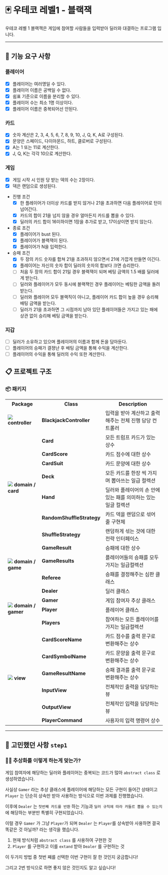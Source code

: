 # 🃏 우테코 레벨1 - 블랙잭

우테코 레벨 1 블랙잭은 게임에 참여할 사람들을 입력받아 딜러와 대결하는 프로그램 입니다.

---

## 📝 기능 요구 사항

### 플레이어

- [x] 플레이어는 여러명일 수 있다.
- [x] 플레이어 이름은 공백일 수 없다.
- [x] 쉼표 기준으로 이름을 분리할 수 있다.
- [x] 플레이어 수는 최소 1명 이상이다.
- [x] 플레이어 이름은 중복되어선 안된다.

### 카드

- [x] 숫자 계산은 2, 3, 4, 5, 6, 7, 8, 9, 10, J, Q, K, A로 구성된다.
- [x] 문양은 스페이드, 다이아몬드, 하트, 클로버로 구성된다.
- [x] A는 1 또는 11로 계산한다.
- [x] J, Q, K는 각각 10으로 계산한다.

### 게임

- [x] 게임 시작 시 인원 당 받는 덱의 수는 2장이다.
- [x] 덱은 랜덤으로 생성된다.
- 진행 조건
    - [x] 한 플레이어가 더이상 카드를 받지 않거나 21을 초과하면 다음 플레이어로 턴이 넘어간다.
    - [x] 카드의 합이 21을 넘지 않을 경우 얼마든지 카드를 뽑을 수 있다.
    - [x] 딜러의 카드 합이 16이하이면 1장을 추가로 받고, 17이상이면 받지 않는다.
- 종료 조건
    - [x] 플레이어가 bust 된다.
    - [x] 플레이어가 블랙잭이 된다.
    - [x] 플레이어가 N을 입력한다.
- 승패 조건
    - [x] 두 장의 카드 숫자를 합쳐 21을 초과하지 않으면서 21에 가깝게 만들면 이긴다.
    - [x] 플레이어는 자신의 숫자 합이 딜러의 숫자의 합보다 크면 승리한다.
    - [ ] 처음 두 장의 카드 합이 21일 경우 블랙잭이 되며 베팅 금액의 1.5 배를 딜러에게 받는다.
    - [ ] 딜러와 플레이어가 모두 동시에 블랙잭인 경우 플레이어는 베팅한 금액을 돌려받는다.
    - [ ] 딜러와 플레이어 모두 블랙직이 아니고, 플레이어 카드 합이 높을 경우 승리해 배팅 금액을 받는다.
    - [ ] 딜러가 21을 초과하면 그 시점까지 남아 있던 플레이어들은 가지고 있는 패에 상관 없이 승리해 베팅 금액을 받는다.

### 지갑

- [ ] 딜러가 소유하고 있으며 플레이어의 이름과 함께 돈을 담아둔다.
- [ ] 플레이어의 승패가 결졍난 후 배팅 금액을 통해 수익을 계산한다.
- [ ] 플레이어의 수익을 통해 딜러의 수익 또한 계산한다.

###       

## 📋 프로젝트 구조

### 📦 패키지

<table>
    <tr>
        <th>Package</th>
        <th>Class</th>
        <th>Description</th>
    </tr>
    <tr>
        <td>
            <img src="https://raw.githubusercontent.com/mallowigi/iconGenerator/master/assets/icons/folders/controllers.svg?sanitize=true"/>
            <b> controller</b>
        </td>
        <td><b>BlackjackController</b></td>
        <td>입력을 받아 계산하고 출력 해주는 전체 진행 담당 컨트롤러</td>
    </tr>
    <tr>
        <td rowspan="7">
            <img src="https://raw.githubusercontent.com/mallowigi/iconGenerator/master/assets/icons/folders/home.svg?sanitize=true"/>
            <b> domain / card</b>
        </td>
        <td><b>Card</b></td>
        <td>모든 트럼프 카드가 있는 상수</td>
    </tr>
    <tr>
        <td><b>CardScore</b></td>
        <td>카드 점수에 대한 상수</td>
    </tr>
    <tr>
        <td><b>CardSuit</b></td>
        <td>카드 문양에 대한 상수</td>
    </tr>
    <tr>
        <td><b>Deck</b></td>
        <td>모든 카드를 한장 씩 가지며 뽑아쓰는 일급 컬렉션</td>
    </tr>
    <tr>
        <td><b>Hand</b></td>
        <td>딜러와 플레이어의 손 안에 있는 패를 의미하는 있는 일글 컬렉션</td>
    </tr>
    <tr>
        <td><b>RandomShuffleStrategy</b></td>
        <td>카드 덱을 랜덤으로 섞어 줄 구현체</td>
    </tr>
    <tr>
        <td><b>ShuffleStrategy</b></td>
        <td>랜덤하게 섞는 것에 대한 전략 인터페이스</td>
    </tr>
    <tr>
        <td rowspan="3">
            <img src="https://raw.githubusercontent.com/mallowigi/iconGenerator/master/assets/icons/folders/home.svg?sanitize=true"/>
            <b> domain / game</b>
        </td>
        <td><b>GameResult</b></td>
        <td>승패에 대한 상수</td>
    </tr>
    <tr>
        <td><b>GameResults</b></td>
        <td>플레이어들의 승패를 모두 가지는 일급컬렉션</td>
    </tr>
    <tr>
        <td><b>Referee</b></td>
        <td>승패를 결정해주는 심판 클래스</td>
    </tr>
    <tr>
        <td rowspan="4">
            <img src="https://raw.githubusercontent.com/mallowigi/iconGenerator/master/assets/icons/folders/home.svg?sanitize=true"/>
            <b> domain / gamer</b>
        </td>
        <td><b>Dealer</b></td>
        <td>딜러 클래스</td>
    </tr>
    <tr>
        <td><b>Gamer</b></td>
        <td>게임 참여자 추상 클래스</td>
    </tr>
    <tr>
        <td><b>Player</b></td>
        <td>플레이어 클래스</td>
    </tr>
    <tr>
        <td><b>Players</b></td>
        <td>참여하는 모든 플레이어를 가지는 일급컬렉션</td>
    </tr>
    <tr>
        <td rowspan="6">
            <img src="https://raw.githubusercontent.com/mallowigi/iconGenerator/master/assets/icons/folders/views.svg?sanitize=true"/>
            <b> view</b>
        </td>
        <td><b>CardScoreName</b></td>
        <td>카드 점수를 출력 문구로 변환해주는 상수</td>
    </tr>
    <tr>
        <td><b>CardSymbolName</b></td>
        <td>카드 문양을 출력 문구로 변환해주는 상수</td>
    </tr>
    <tr>
        <td><b>GameResultName</b></td>
        <td>승패 결과를 출력 문구로 변환해주는 상수</td>
    </tr>
    <tr>
        <td><b>InputView</b></td>
        <td>전체적인 출력을 담당하는 뷰</td>
    </tr>
    <tr>
        <td><b>OutputView</b></td>
        <td>전체적인 입력을 담당하는 뷰</td>
    </tr>
    <tr>
        <td><b>PlayerCommand</b></td>
        <td>사용자의 입력 명령어 상수</td>
    </tr>
</table>

---

## 🤔 고민했던 사항 `step1`

### 🙋‍♂️ 추상화를 이렇게 하는게 맞는가?

게임 참여자에 해당하는 딜러와 플레이어는 중복되는 코드가 많아 `abstract class` 로 생성하였습니다.

사실상 `Gamer` 라는 추상 클래스에 플레이어에 해당하는 모든 구현이 들어간 상태이고 `Player` 는 단순히 상속만 받아 사용하는 방식으로 이번 과제를 진행했습니다.

이후에 `Dealer` 는 `첫번째 카드를 반환` 하는 기능과 `딜러 규칙에 따라 카들르 뽑을 수 있는지` 에 해당하는 부분만 특별히 구현되었습니다.

이럴 경우 `Gamer` 가 그냥 `Player`가 되며 `Dealer` 는 `Player`를 상속받아 사용하면 결국 똑같은 것 아닐까? 라는 생각을 했습니다.

1. 현재 방식처럼 `abstract class` 를 사용하여 구현한 것
2. `Player` 를 구현하고 이를 `extand` 받아 `Dealer` 를 구현하는 것

이 두가지 방법 중 첫번 째를 선택한 이번 구현이 잘 한 것인지 궁금합니다!

그리고 2번 방식으로 하면 좋지 않은 것인지도 알고 싶습니다!
